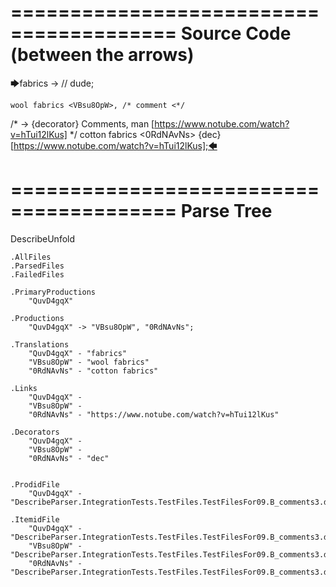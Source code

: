 ========================================
Source Code (between the arrows)
========================================

🡆fabrics <QuvD4gqX> ->        // dude;

    wool fabrics <VBsu8OpW>, /* comment <*/
/* -> {decorator} Comments, man [https://www.notube.com/watch?v=hTui12lKus] */     cotton fabrics <0RdNAvNs> {dec} [https://www.notube.com/watch?v=hTui12lKus];🡄

========================================
Parse Tree
========================================
DescribeUnfold

    .AllFiles
    .ParsedFiles
    .FailedFiles

    .PrimaryProductions
        "QuvD4gqX" 

    .Productions
        "QuvD4gqX" -> "VBsu8OpW", "0RdNAvNs";

    .Translations
        "QuvD4gqX" - "fabrics"
        "VBsu8OpW" - "wool fabrics"
        "0RdNAvNs" - "cotton fabrics"

    .Links
        "QuvD4gqX" - 
        "VBsu8OpW" - 
        "0RdNAvNs" - "https://www.notube.com/watch?v=hTui12lKus"

    .Decorators
        "QuvD4gqX" - 
        "VBsu8OpW" - 
        "0RdNAvNs" - "dec"


    .ProdidFile
        "QuvD4gqX" - "DescribeParser.IntegrationTests.TestFiles.TestFilesFor09.B_comments3.ds"

    .ItemidFile
        "QuvD4gqX" - "DescribeParser.IntegrationTests.TestFiles.TestFilesFor09.B_comments3.ds"
        "VBsu8OpW" - "DescribeParser.IntegrationTests.TestFiles.TestFilesFor09.B_comments3.ds"
        "0RdNAvNs" - "DescribeParser.IntegrationTests.TestFiles.TestFilesFor09.B_comments3.ds"

